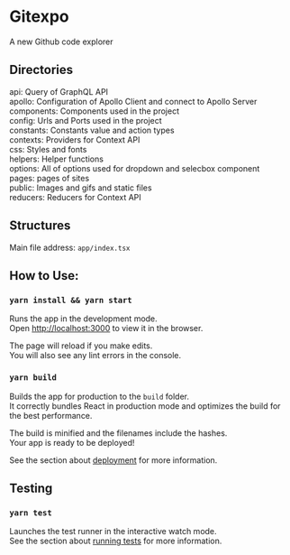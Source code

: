 # Gitexpo

A new Github code explorer

## Directories

api: Query of GraphQL API<br />
apollo: Configuration of Apollo Client and connect to Apollo Server<br />
components: Components used in the project<br />
config: Urls and Ports used in the project<br />
constants: Constants value and action types<br />
contexts: Providers for Context API<br />
css: Styles and fonts<br />
helpers: Helper functions<br />
options: All of options used for dropdown and selecbox component<br />
pages: pages of sites<br />
public: Images and gifs and static files<br />
reducers: Reducers for Context API<br />

## Structures

Main file address: `app/index.tsx`

## How to Use:

### `yarn install && yarn start`

Runs the app in the development mode.<br />
Open [http://localhost:3000](http://localhost:3000) to view it in the browser.

The page will reload if you make edits.<br />
You will also see any lint errors in the console.

### `yarn build`

Builds the app for production to the `build` folder.<br />
It correctly bundles React in production mode and optimizes the build for the best performance.

The build is minified and the filenames include the hashes.<br />
Your app is ready to be deployed!

See the section about [deployment](https://facebook.github.io/create-react-app/docs/deployment) for more information.

## Testing

### `yarn test`

Launches the test runner in the interactive watch mode.<br />
See the section about [running tests](https://facebook.github.io/create-react-app/docs/running-tests) for more information.
